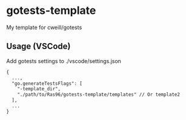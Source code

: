 # gotests-template

My template for cweill/gotests

## Usage (VSCode)

Add gotests settings to ./vscode/settings.json
```txt
{
  ...,
  "go.generateTestsFlags": [
    "-template_dir",
    "./path/to/Ras96/gotests-template/templates" // Or template2
  ],
  ...
}
```
